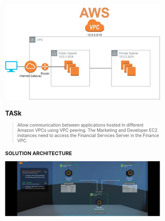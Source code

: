 #

![vpc](https://github.com/tuyojr/aws_cloud_quest/blob/main/images/vpc.jpeg)

## TASk

> Allow communication between applications hosted in different Amazon VPCs using VPC peering. The Marketing and Developer EC2 instances need to access the Financial Services Server in the Finance VPC.

### SOLUTION ARCHITECTURE

![solution_architecture](https://github.com/tuyojr/aws_cloud_quest/blob/main/images/vpc_peering.png)
